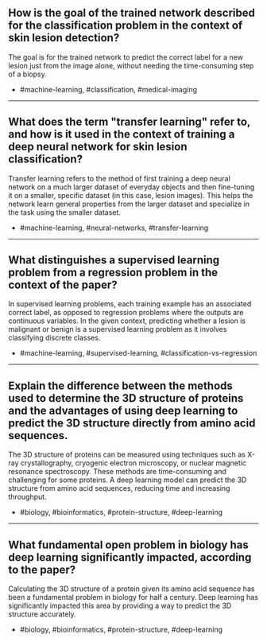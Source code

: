 ## How is the goal of the trained network described for the classification problem in the context of skin lesion detection?

The goal is for the trained network to predict the correct label for a new lesion just from the image alone, without needing the time-consuming step of a biopsy.

- #machine-learning, #classification, #medical-imaging

---

## What does the term "transfer learning" refer to, and how is it used in the context of training a deep neural network for skin lesion classification?

Transfer learning refers to the method of first training a deep neural network on a much larger dataset of everyday objects and then fine-tuning it on a smaller, specific dataset (in this case, lesion images). This helps the network learn general properties from the larger dataset and specialize in the task using the smaller dataset.

- #machine-learning, #neural-networks, #transfer-learning

---

## What distinguishes a supervised learning problem from a regression problem in the context of the paper?

In supervised learning problems, each training example has an associated correct label, as opposed to regression problems where the outputs are continuous variables. In the given context, predicting whether a lesion is malignant or benign is a supervised learning problem as it involves classifying discrete classes.

- #machine-learning, #supervised-learning, #classification-vs-regression

---

## Explain the difference between the methods used to determine the 3D structure of proteins and the advantages of using deep learning to predict the 3D structure directly from amino acid sequences.

The 3D structure of proteins can be measured using techniques such as X-ray crystallography, cryogenic electron microscopy, or nuclear magnetic resonance spectroscopy. These methods are time-consuming and challenging for some proteins. A deep learning model can predict the 3D structure from amino acid sequences, reducing time and increasing throughput.

- #biology, #bioinformatics, #protein-structure, #deep-learning

---

## What fundamental open problem in biology has deep learning significantly impacted, according to the paper?

Calculating the 3D structure of a protein given its amino acid sequence has been a fundamental problem in biology for half a century. Deep learning has significantly impacted this area by providing a way to predict the 3D structure accurately.

- #biology, #bioinformatics, #protein-structure, #deep-learning